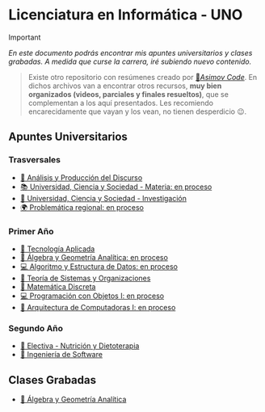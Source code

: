 # Licenciatura en Informática - UNO

> [!IMPORTANT]
> *En este documento podrás encontrar mis apuntes universitarios y clases grabadas. A medida que curse la carrera, iré subiendo nuevo contenido.*

> Existe otro repositorio con resúmenes creado por [🤖*Asimov Code*](https://gist.github.com/francopig/483c2941f879668c5dd8599bf47d11df). En dichos archivos van a encontrar otros recursos, **muy bien organizados (videos, parciales y finales resueltos)**, que se complementan a los aquí presentados.  Les recomiendo encarecidamente que vayan y los vean, no tienen desperdicio 😉. 

## Apuntes Universitarios
### Trasversales
- [📑 Análisis y Producción del Discurso](https://boiled-latency-a3c.notion.site/An-lisis-y-Producci-n-del-Discurso-a986eed83c43430194b0c8f241dc6a45?pvs=4)
- [📚 Universidad, Ciencia y Sociedad - Materia: en proceso]()
- [📜 Universidad, Ciencia y Sociedad - Investigación](https://boiled-latency-a3c.notion.site/UCS-Investigaci-n-6d56a316017a46f5b08c02e63ee04c02?pvs=4)
- [🌍 Problemática regional: en proceso]()
### Primer Año
- [📡 Tecnología Aplicada](https://boiled-latency-a3c.notion.site/Tecnolog-a-Aplicada-2ba5ec36884b4e7f8a75190f323caa6a)
- [📐 Álgebra y Geometría Analítica: en proceso]()
- [💻 Algoritmo y Estructura de Datos: en proceso]()
- [💼 Teoría de Sistemas y Organizaciones](https://boiled-latency-a3c.notion.site/Teor-a-de-Sistemas-y-Organizaciones-61d9902cccaf400dad3478761cc4e14b?pvs=4)
- [📍 Matemática Discreta](https://boiled-latency-a3c.notion.site/Matem-tica-Discreta-6e59b337e02143d7bcb7b38bd62ae8f9)
- [💻 Programación con Objetos I: en proceso]()
- [💽 Arquitectura de Computadoras I: en proceso]()
### Segundo Año
- [🍎 Electiva - Nutrición y Dietoterapia](https://boiled-latency-a3c.notion.site/Nutrici-n-y-Dietoterapia-27e6a27df6304eef951ce796bbab7f4d?pvs=4)
- [📓 Ingeniería de Software](https://boiled-latency-a3c.notion.site/Ingenier-a-en-Software-1-a08cd12b67184332bd154cf1eab72a70?pvs=4)


## Clases Grabadas
- [📐 Álgebra y Geometría Analítica](https://youtube.com/playlist?list=PLbEQwRJSWJ11hx5Mx9ifD6BO1nQ7onMr7&si=fdrzUT1DbmrHNPP5)




